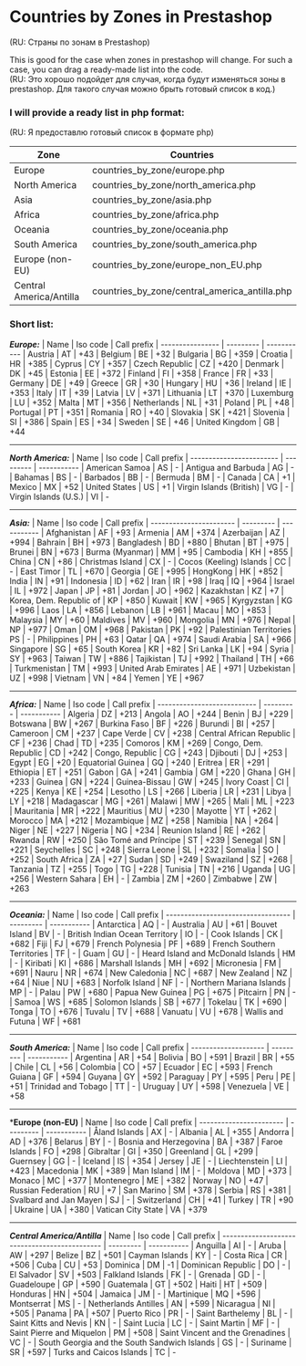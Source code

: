 # Countries by Zones in Prestashop
(RU: Страны по зонам в Prestashop)

This is good for the case when zones in prestashop will change. For such a case, you can drag a ready-made list into the code. \
(RU: Это хорошо подойдет для случая, когда будут изменяться зоны в prestashop. Для такого случая можно брыть готовый список в код.)

### I will provide a ready list in php format: #
(RU: Я предоставлю готовый список в формате php)

| Zone                    | Countries
| ----------------------- | --------------------------
| Europe                  | countries_by_zone/europe.php
| North America           | countries_by_zone/north_america.php
| Asia                    | countries_by_zone/asia.php
| Africa                  | countries_by_zone/africa.php
| Oceania                 | countries_by_zone/oceania.php
| South America           | countries_by_zone/south_america.php
| Europe (non-EU)         | countries_by_zone/europe_non_EU.php
| Central America/Antilla | countries_by_zone/central_america_antilla.php

### Short list: #

***Europe:***
| Name             | Iso code  | Call prefix
| ---------------- | --------- | -----------
| Austria          | AT        | +43
| Belgium          | BE        | +32
| Bulgaria         | BG        | +359
| Croatia          | HR        | +385
| Cyprus           | CY        | +357
| Czech Republic   | CZ        | +420
| Denmark          | DK        | +45
| Estonia          | EE        | +372
| Finland          | FI        | +358
| France           | FR        | +33
| Germany          | DE        | +49
| Greece           | GR        | +30
| Hungary          | HU        | +36
| Ireland          | IE        | +353
| Italy	           | IT        | +39
| Latvia	       | LV        | +371
| Lithuania        | LT        | +370
| Luxemburg        | LU        | +352
| Malta            | MT        | +356
| Netherlands      | NL        | +31
| Poland           | PL        | +48
| Portugal         | PT        | +351
| Romania          | RO        | +40
| Slovakia         | SK        | +421
| Slovenia         | SI        | +386
| Spain            | ES        | +34
| Sweden           | SE        | +46
| United Kingdom   | GB        | +44

___

***North America:***
| Name                     | Iso code  | Call prefix
| ------------------------ | --------- | -----------
| American Samoa           | AS        | -
| Antigua and Barbuda      | AG        | -
| Bahamas                  | BS        | -
| Barbados                 | BB        | -
| Bermuda                  | BM        | -
| Canada                   | CA        | +1
| Mexico                   | MX        | +52
| United States            | US        | +1
| Virgin Islands (British) | VG        | -
| Virgin Islands (U.S.)    | VI        | -

___

***Asia:***
| Name                    | Iso code  | Call prefix
| ----------------------- | --------- | -----------
| Afghanistan             | AF        | +93
| Armenia                 | AM        | +374
| Azerbaijan              | AZ        | +994
| Bahrain                 | BH        | +973
| Bangladesh              | BD        | +880
| Bhutan                  | BT        | +975
| Brunei                  | BN        | +673
| Burma (Myanmar)         | MM        | +95
| Cambodia                | KH        | +855
| China                   | CN        | +86
| Christmas Island        | CX        | -
| Cocos (Keeling) Islands | CC        | -
| East Timor              | TL        | +670
| Georgia                 | GE        | +995
| HongKong                | HK        | +852
| India                   | IN        | +91
| Indonesia               | ID        | +62
| Iran                    | IR        | +98
| Iraq                    | IQ        | +964
| Israel                  | IL        | +972
| Japan                   | JP        | +81
| Jordan                  | JO        | +962
| Kazakhstan              | KZ        | +7
| Korea, Dem. Republic of | KP        | +850
| Kuwait                  | KW        | +965
| Kyrgyzstan              | KG        | +996
| Laos                    | LA        | +856
| Lebanon	              | LB        | +961
| Macau                   | MO        | +853
| Malaysia                | MY        | +60
| Maldives                | MV        | +960
| Mongolia                | MN        | +976
| Nepal                   | NP        | +977
| Oman                    | OM        | +968
| Pakistan                | PK        | +92
| Palestinian Territories | PS        | -
| Philippines             | PH        | +63
| Qatar                   | QA        | +974
| Saudi Arabia            | SA        | +966
| Singapore               | SG        | +65
| South Korea             | KR        | +82
| Sri Lanka               | LK        | +94
| Syria                   | SY        | +963
| Taiwan                  | TW        | +886
| Tajikistan              | TJ        | +992
| Thailand                | TH        | +66
| Turkmenistan            | TM        | +993
| United Arab Emirates    | AE        | +971
| Uzbekistan              | UZ        | +998
| Vietnam                 | VN        | +84
| Yemen                   | YE        | +967

___

***Africa:***
| Name                        | Iso code  | Call prefix
| --------------------------- | --------- | -----------
| Algeria	                  | DZ        | +213
| Angola                      | AO        | +244
| Benin                       | BJ        | +229
| Botswana                    | BW        | +267
| Burkina Faso                |	BF        | +226
| Burundi                     | BI        | +257
| Cameroon                    | CM        | +237
| Cape Verde                  | CV        | +238
| Central African Republic    | CF        | +236
| Chad                        | TD        | +235
| Comoros                     | KM        | +269
| Congo, Dem. Republic        | CD        | +242
| Congo, Republic             | CG        | +243
| Djibouti                    | DJ        | +253
| Egypt                       | EG        | +20
| Equatorial Guinea           | GQ        | +240
| Eritrea                     | ER        | +291
| Ethiopia                    | ET        | +251
| Gabon                       | GA        | +241
| Gambia                      | GM        | +220
| Ghana                       | GH        | +233
| Guinea                      | GN        | +224
| Guinea-Bissau               | GW        | +245
| Ivory Coast	              | CI        | +225
| Kenya                       | KE        | +254
| Lesotho                     | LS        | +266
| Liberia                     | LR        | +231
| Libya                       | LY        | +218
| Madagascar                  | MG        | +261
| Malawi                      | MW        | +265
| Mali                        | ML        | +223
| Mauritania                  | MR        | +222
| Mauritius                   | MU        | +230
| Mayotte                     | YT        | +262
| Morocco                     | MA        | +212
| Mozambique                  | MZ        | +258
| Namibia                     | NA        | +264
| Niger                       | NE        | +227
| Nigeria                     | NG        | +234
| Reunion Island              | RE        | +262
| Rwanda	                  | RW        | +250
| São Tomé and Príncipe       | ST        | +239
| Senegal                     | SN        | +221
| Seychelles                  | SC        | +248
| Sierra Leone                | SL        | +232
| Somalia                     | SO        | +252
| South Africa                | ZA        | +27
| Sudan                       | SD        | +249
| Swaziland                   | SZ        | +268
| Tanzania                    | TZ        | +255
| Togo                        | TG        | +228
| Tunisia                     | TN        | +216
| Uganda                      | UG        | +256
| Western Sahara              | EH        | -
| Zambia                      | ZM        | +260
| Zimbabwe                    | ZW        | +263

___

***Oceania:***
| Name                               | Iso code  | Call prefix
| ---------------------------------- | --------- | -----------
| Antarctica                         | AQ        | -
| Australia                          | AU        | +61
| Bouvet Island                      | BV        | -
| British Indian Ocean Territory     | IO        | -
| Cook Islands                       | CK        | +682
| Fiji                               | FJ        | +679
| French Polynesia                   | PF        | +689
| French Southern Territories        | TF        | -
| Guam                               | GU        | -
| Heard Island and McDonald Islands  | HM        | -
| Kiribati                           | KI        | +686
| Marshall Islands                   | MH        | +692
| Micronesia                         | FM        | +691
| Nauru                              | NR        | +674
| New Caledonia                      | NC        | +687
| New Zealand                        | NZ        | +64
| Niue                               | NU        | +683
| Norfolk Island                     | NF        | -
| Northern Mariana Islands           | MP        | -
| Palau                              | PW        | +680
| Papua New Guinea                   | PG        | +675
| Pitcairn                           | PN        | -
| Samoa                              | WS        | +685
| Solomon Islands                    | SB        | +677
| Tokelau                            | TK        | +690
| Tonga                              | TO        | +676
| Tuvalu                             | TV        | +688
| Vanuatu                            | VU        | +678
| Wallis and Futuna                  | WF        | +681

___

***South America:***
| Name                 | Iso code  | Call prefix
| -------------------- | --------- | -----------
| Argentina            | AR        | +54
| Bolivia              | BO        | +591
| Brazil               | BR        | +55
| Chile                | CL        | +56
| Colombia             | CO        | +57
| Ecuador              | EC        | +593
| French Guiana        | GF        | +594
| Guyana               | GY        | +592
| Paraguay             | PY        | +595
| Peru                 | PE        | +51
| Trinidad and Tobago  | TT        | -
| Uruguay              | UY        | +598
| Venezuela            | VE        | +58

___

***Europe (non-EU)**
| Name                    | Iso code  | Call prefix
| ----------------------- | --------- | -----------
| Åland Islands           | AX        | -
| Albania                 | AL        | +355
| Andorra                 | AD        | +376
| Belarus                 | BY        | -
| Bosnia and Herzegovina  | BA        | +387
| Faroe Islands	          | FO        | +298
| Gibraltar               | GI        | +350
| Greenland               | GL        | +299
| Guernsey                | GG        | -
| Iceland                 | IS        | +354
| Jersey                  | JE        | -
| Liechtenstein           | LI        | +423
| Macedonia               | MK        | +389
| Man Island              | IM        | -
| Moldova	              | MD        | +373
| Monaco                  | MC        | +377
| Montenegro              | ME        | +382
| Norway                  | NO        | +47
| Russian Federation      | RU        | +7
| San Marino              | SM        | +378
| Serbia                  | RS        | +381
| Svalbard and Jan Mayen  | SJ        | -
| Switzerland             | CH        | +41
| Turkey                  | TR        | +90
| Ukraine                 | UA        | +380
| Vatican City State      | VA        | +379

___

***Central America/Antilla***
| Name                                          | Iso code  | Call prefix
| --------------------------------------------- | --------- | -----------
| Anguilla                                      | AI        | -
| Aruba                                         | AW        | +297
| Belize                                        | BZ        | +501
| Cayman Islands                                | KY        | -
| Costa Rica                                    | CR        | +506
| Cuba                                          | CU        | +53
| Dominica                                      | DM        | -1
| Dominican Republic                            | DO        | -
| El Salvador                                   | SV        | +503
| Falkland Islands                              | FK        | -
| Grenada                                       | GD        | -
| Guadeloupe                                    | GP        | +590
| Guatemala                                     | GT        | +502
| Haiti                                         | HT        | +509
| Honduras                                      | HN        | +504
| Jamaica                                       | JM        | -
| Martinique                                    | MQ        | +596
| Montserrat                                    | MS        | -
| Netherlands Antilles                          | AN        | +599
| Nicaragua                                     | NI        | +505
| Panama                                        | PA        | +507
| Puerto Rico                                   | PR        | -
| Saint Barthelemy                              | BL        | -
| Saint Kitts and Nevis                         | KN        | -
| Saint Lucia                                   | LC        | -
| Saint Martin                                  | MF        | -
| Saint Pierre and Miquelon                     | PM        | +508
| Saint Vincent and the Grenadines              | VC        | -
| South Georgia and the South Sandwich Islands  | GS        | -
| Suriname                                      | SR        | +597
| Turks and Caicos Islands                      | TC        | -